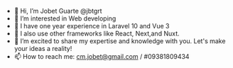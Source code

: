 - 👋 Hi, I’m Jobet Guarte @jbtgrt
- 👀 I’m interested in Web developing
- 🌱 I have one year experience in Laravel 10 and Vue 3
- 💎 I also use other frameworks like React, Next,and Nuxt.
- 💞️ I’m excited to share my expertise and knowledge with you. Let's make your ideas a reality!
- 📫 How to reach me: cm.jobet@gmail.com / #09381809434

<!---
jbtgrt/jbtgrt is a ✨ special ✨ repository because its `README.md` (this file) appears on your GitHub profile.
You can click the Preview link to take a look at your changes.
--->
